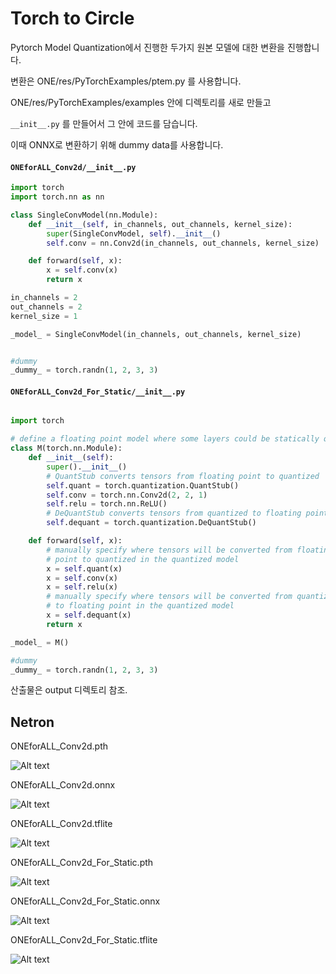 # Torch to Circle

Pytorch Model Quantization에서 진행한 두가지 원본 모델에 대한 변환을 진행합니다.

변환은 ONE/res/PyTorchExamples/ptem.py 를 사용합니다.

ONE/res/PyTorchExamples/examples 안에 디렉토리를 새로 만들고

`__init__.py` 를 만들어서 그 안에 코드를 담습니다.

이때 ONNX로 변환하기 위해 dummy data를 사용합니다.

#### `ONEforALL_Conv2d/__init__.py`

```python
import torch
import torch.nn as nn

class SingleConvModel(nn.Module):
    def __init__(self, in_channels, out_channels, kernel_size):
        super(SingleConvModel, self).__init__()
        self.conv = nn.Conv2d(in_channels, out_channels, kernel_size)

    def forward(self, x):
        x = self.conv(x)
        return x

in_channels = 2
out_channels = 2
kernel_size = 1

_model_ = SingleConvModel(in_channels, out_channels, kernel_size)


#dummy
_dummy_ = torch.randn(1, 2, 3, 3)

```

#### `ONEforALL_Conv2d_For_Static/__init__.py`

```python

import torch

# define a floating point model where some layers could be statically quantized
class M(torch.nn.Module):
    def __init__(self):
        super().__init__()
        # QuantStub converts tensors from floating point to quantized
        self.quant = torch.quantization.QuantStub()
        self.conv = torch.nn.Conv2d(2, 2, 1)
        self.relu = torch.nn.ReLU()
        # DeQuantStub converts tensors from quantized to floating point
        self.dequant = torch.quantization.DeQuantStub()

    def forward(self, x):
        # manually specify where tensors will be converted from floating
        # point to quantized in the quantized model
        x = self.quant(x)
        x = self.conv(x)
        x = self.relu(x)
        # manually specify where tensors will be converted from quantized
        # to floating point in the quantized model
        x = self.dequant(x)
        return x

_model_ = M()

#dummy
_dummy_ = torch.randn(1, 2, 3, 3)


```

산출물은 output 디렉토리 참조.


## Netron 

ONEforALL_Conv2d.pth

![Alt text](assets/image.png)

ONEforALL_Conv2d.onnx

![Alt text](assets/image-1.png)

ONEforALL_Conv2d.tflite

![Alt text](assets/image-2.png)

ONEforALL_Conv2d_For_Static.pth

![Alt text](assets/image-3.png)

ONEforALL_Conv2d_For_Static.onnx

![Alt text](assets/image-4.png)

ONEforALL_Conv2d_For_Static.tflite

![Alt text](assets/image-5.png)